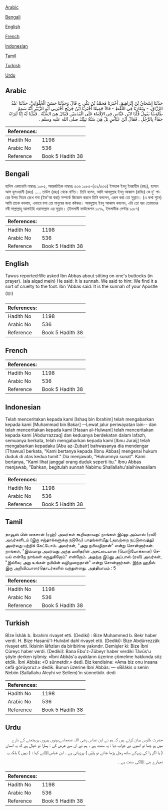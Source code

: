 [Arabic](#arabic)

[Bengali](#bengali)

[English](#english)

[French](#french)

[Indonesian](#indonesian)

[Tamil](#tamil)

[Turkish](#turkish)

[Urdu](#urdu)

## Arabic


<div dir="rtl" lang="ar" style={{fontSize:'larger',backgroundColor:'#f8f9fa',padding:20}}>
حَدَّثَنَا إِسْحَاقُ بْنُ إِبْرَاهِيمَ، أَخْبَرَنَا مُحَمَّدُ بْنُ بَكْرٍ، ح قَالَ وَحَدَّثَنَا حَسَنٌ الْحُلْوَانِيُّ، حَدَّثَنَا عَبْدُ الرَّزَّاقِ، - وَتَقَارَبَا فِي اللَّفْظِ - قَالاَ جَمِيعًا أَخْبَرَنَا ابْنُ جُرَيْجٍ أَخْبَرَنِي أَبُو الزُّبَيْرِ أَنَّهُ سَمِعَ طَاوُسًا يَقُولُ قُلْنَا لاِبْنِ عَبَّاسٍ فِي الإِقْعَاءِ عَلَى الْقَدَمَيْنِ فَقَالَ هِيَ السُّنَّةُ ‏.‏ فَقُلْنَا لَهُ إِنَّا لَنَرَاهُ جَفَاءً بِالرَّجُلِ ‏.‏ فَقَالَ ابْنُ عَبَّاسٍ بَلْ هِيَ سُنَّةُ نَبِيِّكَ صلى الله عليه وسلم ‏.‏
</div>
<div style={{backgroundColor:'#f8f9fa',padding:20, marginBottom: 10}}><table> <thead> <tr> <th>References:</th> <th></th> </tr> </thead> <tbody><tr><td>Hadith No</td><td>1198</td></tr><tr><td>Arabic No</td><td>536</td></tr><tr><td>Reference</td><td>Book 5 Hadith 38</td></tr></tbody></table></div>

## Bengali


<div dir="ltr" lang="bn" style={{fontSize:'larger',backgroundColor:'#f8f9fa',padding:20}}>
হাদিস একাডেমি নাম্বারঃ ১০৮৫, আন্তর্জাতিক নাম্বারঃ ৫৩৬ ১০৮৫-(৩২/৫৩৬) ইসহাক ইবনু ইবরাহীম (রহঃ), হাসান আল হুলওয়ানী (রহঃ) ..... তাউস (রহঃ) থেকে বর্ণিত। তিনি বলেন, আমি আবদুল্লাহ ইবনু আব্বাস (রাযিঃ) কে দু' পায়ের উপর নিতম্ব রেখে বসা (ইক'আ করা) সম্পর্কে জিজ্ঞেস করলে তিনি বললেন, এরূপ করা তো সুন্নাত। (এ কথা শুনে) আমি তাকে বললাম, এভাবে বসা তো মানুষের জন্য কষ্টকর। আবদুল্লাহ ইবনু আব্বাস বললেন, এটা তো বরং তোমাদের নবী সাল্লাল্লাহু আলাইহি ওয়াসাল্লাম এর সুন্নাত। (ইসলামী ফাউন্ডেশন ১০৭৯, ইসলামীক সেন্টার ১০৮৭)
</div>
<div style={{backgroundColor:'#f8f9fa',padding:20, marginBottom: 10}}><table> <thead> <tr> <th>References:</th> <th></th> </tr> </thead> <tbody><tr><td>Hadith No</td><td>1198</td></tr><tr><td>Arabic No</td><td>536</td></tr><tr><td>Reference</td><td>Book 5 Hadith 38</td></tr></tbody></table></div>

## English


<div dir="ltr" lang="en" style={{fontSize:'larger',backgroundColor:'#f8f9fa',padding:20}}>
Tawus reported:We asked Ibn Abbas about sitting on one's buttocks (in prayer). (ala alqad mein) He said: It is sunnah. We said to him: We find it a sort of cruelty to the foot. Ibn 'Abbas said: It is the sunnah of your Apostle (ﷺ)
</div>
<div style={{backgroundColor:'#f8f9fa',padding:20, marginBottom: 10}}><table> <thead> <tr> <th>References:</th> <th></th> </tr> </thead> <tbody><tr><td>Hadith No</td><td>1198</td></tr><tr><td>Arabic No</td><td>536</td></tr><tr><td>Reference</td><td>Book 5 Hadith 38</td></tr></tbody></table></div>

## French


<div dir="ltr" lang="fr" style={{fontSize:'larger',backgroundColor:'#f8f9fa',padding:20}}>

</div>
<div style={{backgroundColor:'#f8f9fa',padding:20, marginBottom: 10}}><table> <thead> <tr> <th>References:</th> <th></th> </tr> </thead> <tbody><tr><td>Hadith No</td><td>1198</td></tr><tr><td>Arabic No</td><td>536</td></tr><tr><td>Reference</td><td>Book 5 Hadith 38</td></tr></tbody></table></div>

## Indonesian


<div dir="ltr" lang="id" style={{fontSize:'larger',backgroundColor:'#f8f9fa',padding:20}}>
Telah menceritakan kepada kami [Ishaq bin Ibrahim] telah mengabarkan kepada kami [Muhammad bin Bakar] --Lewat jalur periwayatan lain-- dan telah menceritakan kepada kami [Hasan al-Hulwani] telah menceritakan kepada kami [Abdurrazzaq] dan keduanya berdekatan dalam lafazh, semuanya berkata, telah mengabarkan kepada kami [Ibnu Juraij] telah mengabarkan kepadaku [Abu az-Zubair] bahwasanya dia mendengar [Thawus] berkata, "Kami bertanya kepada [Ibnu Abbas] mengenai hukum duduk di atas kedua tumit." Dia menjawab, "Hukumnya sunat". Kami bertanya, "Kami lihat janggal orang duduk seperti itu." Ibnu Abbas menjawab, "Bahkan, begitulah sunnah Nabimu Shallallahu'alaihiwasallam
</div>
<div style={{backgroundColor:'#f8f9fa',padding:20, marginBottom: 10}}><table> <thead> <tr> <th>References:</th> <th></th> </tr> </thead> <tbody><tr><td>Hadith No</td><td>1198</td></tr><tr><td>Arabic No</td><td>536</td></tr><tr><td>Reference</td><td>Book 5 Hadith 38</td></tr></tbody></table></div>

## Tamil


<div dir="ltr" lang="ta" style={{fontSize:'larger',backgroundColor:'#f8f9fa',padding:20}}>
தாவூஸ் பின் கைசான் (ரஹ்) அவர்கள் கூறியதாவது: நாங்கள் இப்னு அப்பாஸ் (ரலி) அவர்களிடம் (இரு சஜ்தாக்களுக்கு நடுவே) பாதங்கள்மீது (அவற்றை நட்டுவைத்து) அமர்வது பற்றிக் கேட்டோம். அவர்கள், "அது நபிவழிதான்" என்று சொன்னார்கள். நாங்கள், "இவ்வாறு அமர்வது அந்த மனிதரின் அசட்டையான (பொடுபோக்கான) செயல் என்றே நாங்கள் கருதுகிறோம்" என்றோம். அதற்கு இப்னு அப்பாஸ் (ரலி) அவர்கள், "இல்லை; அது உங்கள் நபியின் வழிமுறைதான்" என்று சொன்னார்கள். இந்த ஹதீஸ் இரு அறிவிப்பாளர்தொடர்களில் வந்துள்ளது. அத்தியாயம் : 5
</div>
<div style={{backgroundColor:'#f8f9fa',padding:20, marginBottom: 10}}><table> <thead> <tr> <th>References:</th> <th></th> </tr> </thead> <tbody><tr><td>Hadith No</td><td>1198</td></tr><tr><td>Arabic No</td><td>536</td></tr><tr><td>Reference</td><td>Book 5 Hadith 38</td></tr></tbody></table></div>

## Turkish


<div dir="ltr" lang="tr" style={{fontSize:'larger',backgroundColor:'#f8f9fa',padding:20}}>
Bİze İshâk b. İbrahim rivayet etti. (Dediki) : Bize Muhammed b. Bekr haber verdi. H. Bize Hasanü'l-Hulvânî dahî rivayet etti. (Dediki): Bize Abdürrezzâk rivayet etti. İkisinin lâfızları da biribirine yakındır. Demişler ki: Bize İbni Cüreyc haber verdi. (Dediki): Bana Ebu'z-Zübeyr haber verdiki Tâvûs'u şöyle derken işitmiş: «İbni Abbâs'a ayakların üzerine çömelme hakkında söz etdik. İbni Abbâs: «O sünnetdir.» dedi. Biz kendisine: «Ama biz onu insana cefâ görüyoruz.» dedik. Bunun üzerine İbni Abbâs: — «Bilâkis o senin Nebiin (Sallallahu Aleyhi ve Sellem)'in sünnetidir. dedi
</div>
<div style={{backgroundColor:'#f8f9fa',padding:20, marginBottom: 10}}><table> <thead> <tr> <th>References:</th> <th></th> </tr> </thead> <tbody><tr><td>Hadith No</td><td>1198</td></tr><tr><td>Arabic No</td><td>536</td></tr><tr><td>Reference</td><td>Book 5 Hadith 38</td></tr></tbody></table></div>

## Urdu


<div dir="rtl" lang="ur" style={{fontSize:'larger',backgroundColor:'#f8f9fa',padding:20}}>
حضرت طاوس بیان کرتے ہیں کہ ہم نے ابن عباس رضی اللہ عنھماسےدونوں پیروں پربیٹھنے کے بارے میں پو چھا تو انھوں نے جواب دیا : یہ سنت ہے ۔ ہم نے ان سے عرض کی : ہمارا تو خیال ہے کہ یہ انسان ( یا اگر را کی زیرکے ساتھ رجل پڑھا جائے تو پاؤں ) پرزیاتی ہے ۔ ابن عباسﷺنے کہا : ( نہیں ) بلکہ یہ تمہارے بنی ﷺکی سنت ہے ۔
</div>
<div style={{backgroundColor:'#f8f9fa',padding:20, marginBottom: 10}}><table> <thead> <tr> <th>References:</th> <th></th> </tr> </thead> <tbody><tr><td>Hadith No</td><td>1198</td></tr><tr><td>Arabic No</td><td>536</td></tr><tr><td>Reference</td><td>Book 5 Hadith 38</td></tr></tbody></table></div>